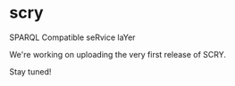 # scry
SPARQL Compatible seRvice laYer

We're working on uploading the very first release of SCRY.

Stay tuned!
